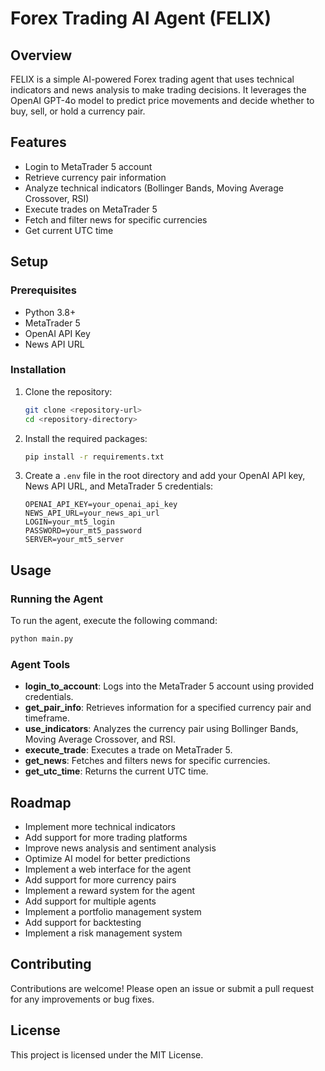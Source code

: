 # Forex Trading AI Agent (FELIX)

## Overview
FELIX is a simple AI-powered Forex trading agent that uses technical indicators and news analysis to make trading decisions. It leverages the OpenAI GPT-4o model to predict price movements and decide whether to buy, sell, or hold a currency pair.

## Features
- Login to MetaTrader 5 account
- Retrieve currency pair information
- Analyze technical indicators (Bollinger Bands, Moving Average Crossover, RSI)
- Execute trades on MetaTrader 5
- Fetch and filter news for specific currencies
- Get current UTC time

## Setup

### Prerequisites
- Python 3.8+
- MetaTrader 5
- OpenAI API Key
- News API URL

### Installation
1. Clone the repository:
    ```sh
    git clone <repository-url>
    cd <repository-directory>
    ```

2. Install the required packages:
    ```sh
    pip install -r requirements.txt
    ```

3. Create a `.env` file in the root directory and add your OpenAI API key, News API URL, and MetaTrader 5 credentials:
    ```env
    OPENAI_API_KEY=your_openai_api_key
    NEWS_API_URL=your_news_api_url
    LOGIN=your_mt5_login
    PASSWORD=your_mt5_password
    SERVER=your_mt5_server
    ```

## Usage

### Running the Agent
To run the agent, execute the following command:
```sh
python main.py
```

### Agent Tools
- **login_to_account**: Logs into the MetaTrader 5 account using provided credentials.
- **get_pair_info**: Retrieves information for a specified currency pair and timeframe.
- **use_indicators**: Analyzes the currency pair using Bollinger Bands, Moving Average Crossover, and RSI.
- **execute_trade**: Executes a trade on MetaTrader 5.
- **get_news**: Fetches and filters news for specific currencies.
- **get_utc_time**: Returns the current UTC time.


## Roadmap
- Implement more technical indicators
- Add support for more trading platforms
- Improve news analysis and sentiment analysis
- Optimize AI model for better predictions
- Implement a web interface for the agent
- Add support for more currency pairs
- Implement a reward system for the agent
- Add support for multiple agents
- Implement a portfolio management system
- Add support for backtesting
- Implement a risk management system

## Contributing
Contributions are welcome! Please open an issue or submit a pull request for any improvements or bug fixes.

## License
This project is licensed under the MIT License.
